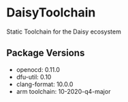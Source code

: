 # DaisyToolchain
Static Toolchain for the Daisy ecosystem

## Package Versions
 - openocd: 0.11.0
 - dfu-util: 0.10
 - clang-format: 10.0.0
 - arm toolchain: 10-2020-q4-major
 